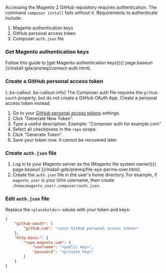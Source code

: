  Accessing the Magento 2 GitHub repository requires authentication. The command `composer install` fails without it. Requirements to authenticate include:

1. Magento authentication keys
1. GitHub personal access token
1. Composer `auth.json` file

### Get Magento authentication keys

Follow this guide to [get Magento authentication keys]({{ page.baseurl }}/install-gde/prereq/connect-auth.html).

 ### Create a GitHub personal access token

{:.bs-callout .bs-callout-info}
 The Composer auth file requires the `github-oauth` property, but do not create a GitHub OAuth App. Create a personal access token instead.

1. Go to your [GitHub personal access tokens](https://github.com/settings/tokens) settings.
2. Click "Generate New Token".
3. Type a useful description. Example: "Composer auth for example.com"
4. Select all checkboxes in the `repo` scope.
5. Click "Generate Token".
6. Save your token now. It cannot be recovered later.

### Create `auth.json` file

1. Log in to your Magento server as the [Magento file system owner]({{ page.baseurl }}/install-gde/prereq/file-sys-perms-over.html).
 2. Create the `auth.json` file in the user's home directory. For example, if `magento_user` is your Unix username, then create `/home/magento_user/.composer/auth.json`.

### Edit `auth.json` file

Replace the `<placeholder>` values with your token and keys:

```json
{
    "github-oauth": {
        "github.com": "<your GitHub personal access token>"
    },
    "http-basic": {
        "repo.magento.com": {
            "username": "<public key>",
            "password": "<private key>"
        }
    }
}
```
